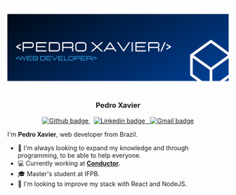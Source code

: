 ![dev-pedro-xavier](https://github.com/pedrohsxavier/pedrohsxavier/blob/master/icons/capa.png "dev-pedro-xavier")

<h3 align="center">
  Pedro Xavier
</h3>
<p align="center">
  <a href="https://github.com/pedrohsxavier">
    <img src="https://img.shields.io/badge/-Github-black?style=flat&logo=Github&logoColor=white&link=https://github.com/felipersdf" alt="Github badge"/>
  </a>
  &nbsp;
  <a href="https://www.linkedin.com/in/pedrohenriquexavier/">
    <img src="https://img.shields.io/badge/-LinkedIn-blue?style=flat&logo=Linkedin&logoColor=white&link=https://www.linkedin.com/in/felipersdf/" alt="Linkedin badge"/>
  &nbsp;
  <a href="mailto:phsxlive@gmail.com">
    <img src="https://img.shields.io/badge/-Gmail-red?style=flat&logo=Gmail&logoColor=white&link=mailto:felipefsr07@gmail.com" alt="Gmail badge"/>
  </a>
</p>

I'm **Pedro Xavier**, web developer from Brazil.

- :blue_heart: I'm always looking to expand my knowledge and through programming, to be able to help everyone.
- :computer: Currently working at **[Conductor](https://conductor.com.br/en/).**
- :mortar_board: Master's student at IFPB.
- :dart: I'm looking to improve my stack with React and NodeJS.

<!-- ### Hi there 👋 -->

<!--
**pedrohsxavier/pedrohsxavier** is a ✨ _special_ ✨ repository because its `README.md` (this file) appears on your GitHub profile.

Here are some ideas to get you started:

- 🔭 I’m currently working on Conductor [...]
- 🌱 I’m currently learning [...]
- 👯 I’m looking to collaborate on ...
- 🤔 I’m looking for help with ...
- 💬 Ask me about ...
- 📫 How to reach me: ...
- 😄 Pronouns: ...
- ⚡ Fun fact: ...

-->
